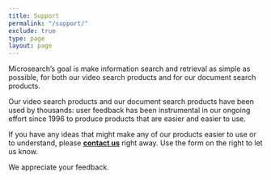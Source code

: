 ```yaml
---
title: Support
permalink: "/support/"
exclude: true
type: page
layout: page
---
```


Microsearch’s goal is make information search and retrieval as simple as possible, for both our
video search products and for our document search products.

Our video search products and our document search products have been used by thousands: user feedback has been instrumental in our ongoing effort since 1996 to produce products that are easier and easier to use.

If you have any ideas that might make any of our products easier to use or to understand, please [**contact us**](/contact/) right away.  Use the form on the right to let us know.

We appreciate your feedback.